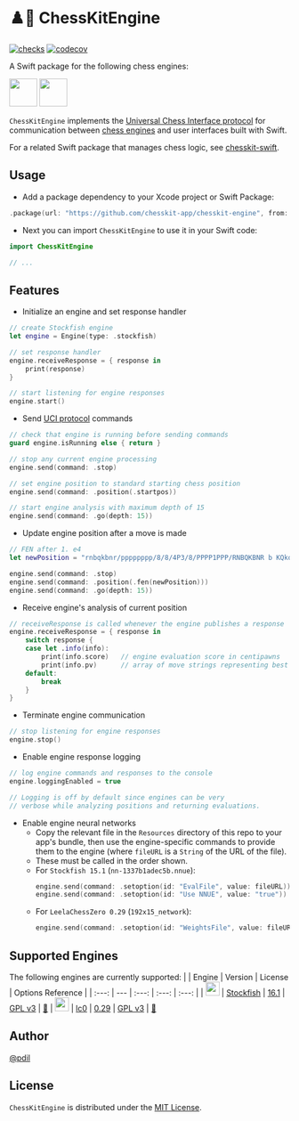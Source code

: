 # ♟️🤖 ChessKitEngine

[![checks](https://github.com/chesskit-app/chesskit-engine/actions/workflows/checks.yaml/badge.svg)](https://github.com/chesskit-app/chesskit-engine/actions/workflows/checks.yaml) [![codecov](https://codecov.io/github/chesskit-app/chesskit-engine/branch/master/graph/badge.svg?token=TDS6QOD25U)](https://codecov.io/gh/chesskit-app/chesskit-engine)

A Swift package for the following chess engines:

[<img src="https://stockfishchess.org/images/logo/icon_512x512.png" width="50" />](https://stockfishchess.org) [<img src="https://lczero.org/images/logo.svg" width="50" />](https://lczero.org)

`ChessKitEngine` implements the [Universal Chess Interface protocol](https://backscattering.de/chess/uci/2006-04.txt) for communication between [chess engines](https://en.wikipedia.org/wiki/Chess_engine) and user interfaces built with Swift.

For a related Swift package that manages chess logic, see [chesskit-swift](https://github.com/chesskit-app/chesskit-swift).

## Usage

* Add a package dependency to your Xcode project or Swift Package:
``` swift
.package(url: "https://github.com/chesskit-app/chesskit-engine", from: "0.2.0")
```

* Next you can import `ChessKitEngine` to use it in your Swift code:
``` swift
import ChessKitEngine

// ...

```

## Features

* Initialize an engine and set response handler
``` swift
// create Stockfish engine
let engine = Engine(type: .stockfish)

// set response handler
engine.receiveResponse = { response in
    print(response)
}

// start listening for engine responses
engine.start()
```

* Send [UCI protocol](https://backscattering.de/chess/uci/2006-04.txt) commands
``` swift
// check that engine is running before sending commands
guard engine.isRunning else { return }

// stop any current engine processing
engine.send(command: .stop)

// set engine position to standard starting chess position
engine.send(command: .position(.startpos))

// start engine analysis with maximum depth of 15
engine.send(command: .go(depth: 15))
```

* Update engine position after a move is made
``` swift
// FEN after 1. e4
let newPosition = "rnbqkbnr/pppppppp/8/8/4P3/8/PPPP1PPP/RNBQKBNR b KQkq e3 0 1"

engine.send(command: .stop)
engine.send(command: .position(.fen(newPosition)))
engine.send(command: .go(depth: 15))
```

* Receive engine's analysis of current position
``` swift
// receiveResponse is called whenever the engine publishes a response
engine.receiveResponse = { response in
    switch response {
    case let .info(info):
        print(info.score)   // engine evaluation score in centipawns
        print(info.pv)      // array of move strings representing best line
    default:
        break
    }
}
```

* Terminate engine communication
``` swift
// stop listening for engine responses
engine.stop()
```

* Enable engine response logging
``` swift
// log engine commands and responses to the console
engine.loggingEnabled = true

// Logging is off by default since engines can be very
// verbose while analyzing positions and returning evaluations.
```

* Enable engine neural networks
  * Copy the relevant file in the `Resources` directory of this repo to your app's bundle, then use the engine-specific commands to provide them to the engine (where `fileURL` is a `String` of the URL of the file).
  * These must be called in the order shown.
  * For `Stockfish 15.1` (`nn-1337b1adec5b.nnue`):
    ``` swift
    engine.send(command: .setoption(id: "EvalFile", value: fileURL))
    engine.send(command: .setoption(id: "Use NNUE", value: "true"))
    ```
  * For `LeelaChessZero 0.29` (`192x15_network`):
    ``` swift
    engine.send(command: .setoption(id: "WeightsFile", value: fileURL))
    ```

## Supported Engines

The following engines are currently supported:
| | Engine  | Version | License | Options Reference |
| :---: | --- | :---: | :---: | :---: |
| <img src="https://stockfishchess.org/images/logo/icon_512x512.png" width="25" /> | [Stockfish](https://stockfishchess.org) | [16.1](https://github.com/official-stockfish/Stockfish/tree/sf_16.1) | [GPL v3](https://github.com/official-stockfish/Stockfish/blob/sf_16.1/Copying.txt) | [🔗](https://github.com/official-stockfish/Stockfish/tree/sf_16.1#the-uci-protocol-and-available-options)
| <img src="https://lczero.org/images/logo.svg" width="25" /> | [lc0](https://lczero.org) | [0.29](https://github.com/LeelaChessZero/lc0/tree/v0.29.0) | [GPL v3](https://github.com/LeelaChessZero/lc0/blob/v0.29.0/COPYING) | [🔗](https://github.com/LeelaChessZero/lc0/wiki/Lc0-options)

## Author

[@pdil](https://github.com/pdil)

## License

`ChessKitEngine` is distributed under the [MIT License](https://github.com/chesskit-app/chesskit-engine/blob/master/LICENSE).

